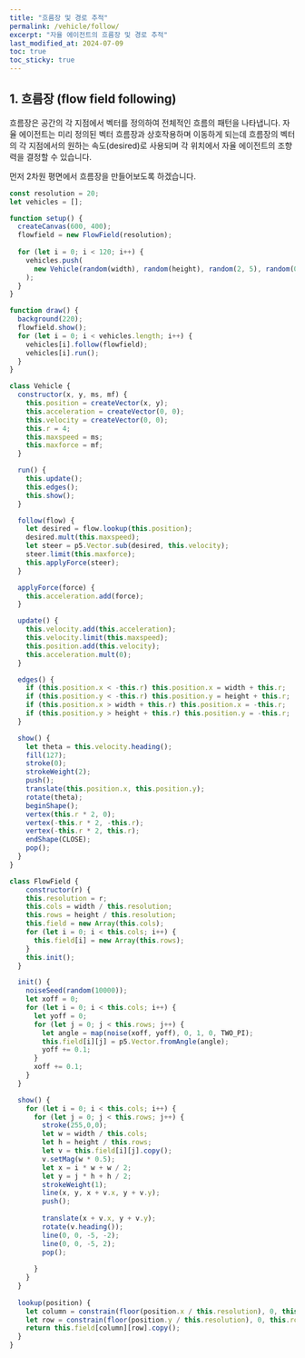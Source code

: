 ```yaml
---
title: "흐름장 및 경로 추적"
permalink: /vehicle/follow/
excerpt: "자율 에이전트의 흐름장 및 경로 추적"
last_modified_at: 2024-07-09
toc: true
toc_sticky: true
---
```


## 1. 흐름장 (flow field following)
흐름장은 공간의 각 지점에서 벡터를 정의하여 전체적인 흐름의 패턴을 나타냅니다. 자율 에이전트는 미리 정의된 벡터 흐름장과 상호작용하며 이동하게 되는데 흐름장의 벡터의 각 지점에서의 원하는 속도(desired)로 사용되며 각 위치에서 자율 에이전트의 조향력을 결정할 수 있습니다.

먼저 2차원 평면에서 흐름장을 만들어보도록 하겠습니다.

<script src="//toolness.github.io/p5.js-widget/p5-widget.js"></script>
<script type="text/p5" data-height="800" data-p5-version="1.2.0">
const resolution=20;

function setup() {
  createCanvas(100, 100);
  flowfield = new FlowField(resolution);
}

function draw() {
  background(220);
  flowfield.show();
}

class FlowField {
    constructor(r) {
    this.resolution = r;
    this.cols = width / this.resolution;
    this.rows = height / this.resolution;
    this.field = new Array(this.cols);
    for (let i = 0; i < this.cols; i++) {
      this.field[i] = new Array(this.rows);
    }
    this.init();
  }

  init() {
    noiseSeed(random(10000));
    let xoff = 0;
    for (let i = 0; i < this.cols; i++) {
      let yoff = 0;
      for (let j = 0; j < this.rows; j++) {
        let angle = map(noise(xoff, yoff), 0, 1, 0, TWO_PI);
        this.field[i][j] = p5.Vector.fromAngle(angle);
        yoff += 0.1;
      }
      xoff += 0.1;
    }
  }

  show() {
    for (let i = 0; i < this.cols; i++) {
      for (let j = 0; j < this.rows; j++) {
        stroke(255,0,0);
        let w = width / this.cols;
        let h = height / this.rows;
        let v = this.field[i][j].copy();
        v.setMag(w * 0.5);
        let x = i * w + w / 2;
        let y = j * h + h / 2;
        strokeWeight(1);
        line(x, y, x + v.x, y + v.y);
        push();
        translate(x + v.x, y + v.y);
        rotate(v.heading());
        line(0, 0, -5, -2);
        line(0, 0, -5, 2);
        pop();
        
      }
    }
  }
}
</script>


```javascript
const resolution = 20;
let vehicles = [];

function setup() {
  createCanvas(600, 400);
  flowfield = new FlowField(resolution);
  
  for (let i = 0; i < 120; i++) {
    vehicles.push(
      new Vehicle(random(width), random(height), random(2, 5), random(0.1, 0.5))
    );
  }
}

function draw() {
  background(220);
  flowfield.show();
  for (let i = 0; i < vehicles.length; i++) {
    vehicles[i].follow(flowfield);
    vehicles[i].run();
  }
}

class Vehicle {
  constructor(x, y, ms, mf) {
    this.position = createVector(x, y);
    this.acceleration = createVector(0, 0);
    this.velocity = createVector(0, 0);
    this.r = 4;
    this.maxspeed = ms;
    this.maxforce = mf;
  }

  run() {
    this.update();
    this.edges();
    this.show();
  }

  follow(flow) {
    let desired = flow.lookup(this.position);
    desired.mult(this.maxspeed);
    let steer = p5.Vector.sub(desired, this.velocity);
    steer.limit(this.maxforce);
    this.applyForce(steer);
  }

  applyForce(force) {
    this.acceleration.add(force);
  }

  update() {
    this.velocity.add(this.acceleration);
    this.velocity.limit(this.maxspeed);
    this.position.add(this.velocity);
    this.acceleration.mult(0);
  }

  edges() {
    if (this.position.x < -this.r) this.position.x = width + this.r;
    if (this.position.y < -this.r) this.position.y = height + this.r;
    if (this.position.x > width + this.r) this.position.x = -this.r;
    if (this.position.y > height + this.r) this.position.y = -this.r;
  }

  show() {
    let theta = this.velocity.heading();
    fill(127);
    stroke(0);
    strokeWeight(2);
    push();
    translate(this.position.x, this.position.y);
    rotate(theta);
    beginShape();
    vertex(this.r * 2, 0);
    vertex(-this.r * 2, -this.r);
    vertex(-this.r * 2, this.r);
    endShape(CLOSE);
    pop();
  }
}

class FlowField {
    constructor(r) {
    this.resolution = r;
    this.cols = width / this.resolution;
    this.rows = height / this.resolution;
    this.field = new Array(this.cols);
    for (let i = 0; i < this.cols; i++) {
      this.field[i] = new Array(this.rows);
    }
    this.init();
  }

  init() {
    noiseSeed(random(10000));
    let xoff = 0;
    for (let i = 0; i < this.cols; i++) {
      let yoff = 0;
      for (let j = 0; j < this.rows; j++) {
        let angle = map(noise(xoff, yoff), 0, 1, 0, TWO_PI);
        this.field[i][j] = p5.Vector.fromAngle(angle);
        yoff += 0.1;
      }
      xoff += 0.1;
    }
  }

  show() {
    for (let i = 0; i < this.cols; i++) {
      for (let j = 0; j < this.rows; j++) {
        stroke(255,0,0);
        let w = width / this.cols;
        let h = height / this.rows;
        let v = this.field[i][j].copy();
        v.setMag(w * 0.5);
        let x = i * w + w / 2;
        let y = j * h + h / 2;
        strokeWeight(1);
        line(x, y, x + v.x, y + v.y);
        push();
        
        translate(x + v.x, y + v.y);
        rotate(v.heading());
        line(0, 0, -5, -2);
        line(0, 0, -5, 2);
        pop();
        
      }
    }
  }
  
  lookup(position) {
    let column = constrain(floor(position.x / this.resolution), 0, this.cols - 1);
    let row = constrain(floor(position.y / this.resolution), 0, this.rows - 1);
    return this.field[column][row].copy();
  }
}
```


